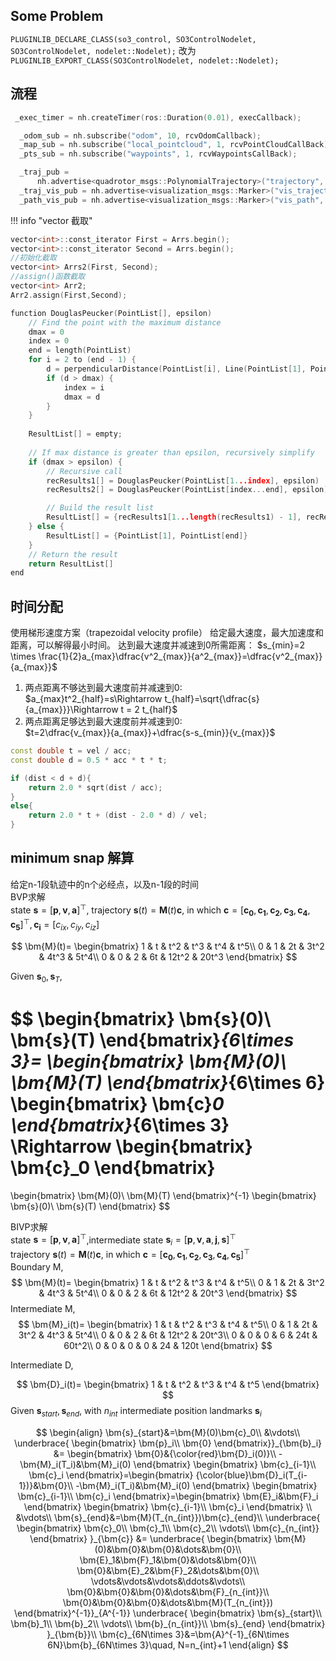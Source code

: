 ## Some Problem
  `PLUGINLIB_DECLARE_CLASS(so3_control, SO3ControlNodelet, SO3ControlNodelet, nodelet::Nodelet);` 
  改为`PLUGINLIB_EXPORT_CLASS(SO3ControlNodelet, nodelet::Nodelet);`

## 流程
```C++
 _exec_timer = nh.createTimer(ros::Duration(0.01), execCallback);

  _odom_sub = nh.subscribe("odom", 10, rcvOdomCallback);
  _map_sub = nh.subscribe("local_pointcloud", 1, rcvPointCloudCallBack);
  _pts_sub = nh.subscribe("waypoints", 1, rcvWaypointsCallBack);

  _traj_pub =
      nh.advertise<quadrotor_msgs::PolynomialTrajectory>("trajectory", 50);
  _traj_vis_pub = nh.advertise<visualization_msgs::Marker>("vis_trajectory", 1);
  _path_vis_pub = nh.advertise<visualization_msgs::Marker>("vis_path", 1);
```

!!! info "vector 截取"
  ```C++
  vector<int>::const_iterator First = Arrs.begin();
  vector<int>::const_iterator Second = Arrs.begin();
  //初始化截取
  vector<int> Arrs2(First, Second);
  //assign()函数截取
  vector<int> Arr2;
  Arr2.assign(First,Second); 
  ```

```C++
function DouglasPeucker(PointList[], epsilon)
    // Find the point with the maximum distance
    dmax = 0
    index = 0
    end = length(PointList)
    for i = 2 to (end - 1) {
        d = perpendicularDistance(PointList[i], Line(PointList[1], PointList[end])) 
        if (d > dmax) {
            index = i
            dmax = d
        }
    }
    
    ResultList[] = empty;
    
    // If max distance is greater than epsilon, recursively simplify
    if (dmax > epsilon) {
        // Recursive call
        recResults1[] = DouglasPeucker(PointList[1...index], epsilon)
        recResults2[] = DouglasPeucker(PointList[index...end], epsilon)

        // Build the result list
        ResultList[] = {recResults1[1...length(recResults1) - 1], recResults2[1...length(recResults2)]}
    } else {
        ResultList[] = {PointList[1], PointList[end]}
    }
    // Return the result
    return ResultList[]
end
```

## 时间分配
使用梯形速度方案（trapezoidal velocity profile）
给定最大速度，最大加速度和距离，可以解得最小时间。
达到最大速度并减速到0所需距离： 
$s_{min}=2 \times \frac{1}{2}a_{max}\dfrac{v^2_{max}}{a^2_{max}}=\dfrac{v^2_{max}}{a_{max}}$
1. 两点距离不够达到最大速度前并减速到0:  
$a_{max}t^2_{half}=s\Rightarrow t_{half}=\sqrt{\dfrac{s}{a_{max}}}\Rightarrow t = 2 t_{half}$
2. 两点距离足够达到最大速度前并减速到0:  
$t=2\dfrac{v_{max}}{a_{max}}+\dfrac{s-s_{min}}{v_{max}}$

```C++
const double t = vel / acc;
const double d = 0.5 * acc * t * t;

if (dist < d + d){
    return 2.0 * sqrt(dist / acc);
}
else{
    return 2.0 * t + (dist - 2.0 * d) / vel;
}
```

## minimum snap 解算
给定n-1段轨迹中的n个必经点，以及n-1段的时间  
BVP求解  
state $\bm{s}=[\bm{p},\bm{v},\bm{a}]^\top$, trajectory $\bm{s}(t)=\bm{M}(t)\bm{c}$, in which $\bm{c}=[\bm{c_0},\bm{c_1},\bm{c_2},\bm{c_3},\bm{c_4},\bm{c_5}]^\top,\bm{c_i}=[c_{ix},c_{iy},c_{iz}]$  

$$
\bm{M}(t)=
\begin{bmatrix}
1 & t & t^2 & t^3 & t^4 & t^5\\
0 & 1 & 2t & 3t^2 & 4t^3 & 5t^4\\
0 & 0 & 2 & 6t & 12t^2 & 20t^3
\end{bmatrix}
$$

Given $\bm{s}_0,\bm{s}_T$,  

$$
\begin{bmatrix}
\bm{s}(0)\\
\bm{s}(T)
\end{bmatrix}_{6\times 3}=
\begin{bmatrix}
\bm{M}(0)\\
\bm{M}(T)
\end{bmatrix}_{6\times 6}
\begin{bmatrix}
\bm{c}_0
\end{bmatrix}_{6\times 3}
\Rightarrow 
\begin{bmatrix}
\bm{c}_0
\end{bmatrix}
=
\begin{bmatrix}
\bm{M}(0)\\
\bm{M}(T)
\end{bmatrix}^{-1}
\begin{bmatrix}
\bm{s}(0)\\
\bm{s}(T)
\end{bmatrix}
$$

BIVP求解  
state $\bm{s}=[\bm{p},\bm{v},\bm{a}]^\top$,intermediate state $\bm{s}_i=[\bm{p},\bm{v},\bm{a},\bm{j},\bm{s}]^\top$  
trajectory $\bm{s}(t)=\bm{M}(t)\bm{c}$, in which $\bm{c}=[\bm{c_0},\bm{c_1},\bm{c_2},\bm{c_3},\bm{c_4},\bm{c_5}]^\top$  
Boundary M,
$$
\bm{M}(t)=
\begin{bmatrix}
1 & t & t^2 & t^3 & t^4 & t^5\\
0 & 1 & 2t & 3t^2 & 4t^3 & 5t^4\\
0 & 0 & 2 & 6t & 12t^2 & 20t^3
\end{bmatrix}
$$
Intermediate M,  
$$
\bm{M}_i(t)=
\begin{bmatrix}
1 & t & t^2 & t^3 & t^4 & t^5\\
0 & 1 & 2t & 3t^2 & 4t^3 & 5t^4\\
0 & 0 & 2 & 6t & 12t^2 & 20t^3\\
0 & 0 & 0 & 6 & 24t & 60t^2\\
0 & 0 & 0 & 0 & 24 & 120t
\end{bmatrix}
$$  

Intermediate D,  

$$
\bm{D}_i(t)=
\begin{bmatrix}
1 & t & t^2 & t^3 & t^4 & t^5
\end{bmatrix}
$$
Given $\bm{s}_{start},\bm{s}_{end}$, with $n_{int}$ intermediate position landmarks $\bm{s}_i$

$$
\begin{align}
	\bm{s}_{start}&=\bm{M}(0)\bm{c}_0\\
	&\vdots\\
	\underbrace{
	\begin{bmatrix}
	    \bm{p}_i\\
	    \bm{0}
	\end{bmatrix}}_{\bm{b}_i}
	&=
	\begin{bmatrix}
	    \bm{0}&{\color{red}\bm{D}_i(0)}\\
	    -\bm{M}_i(T_i)&\bm{M}_i(0)
	\end{bmatrix}
	\begin{bmatrix}
	    \bm{c}_{i-1}\\
	    \bm{c}_i
	\end{bmatrix}=\begin{bmatrix}
	    {\color{blue}\bm{D}_i(T_{i-1})}&\bm{0}\\
	    -\bm{M}_i(T_i)&\bm{M}_i(0)
	\end{bmatrix}
	\begin{bmatrix}
	    \bm{c}_{i-1}\\
	    \bm{c}_i
	\end{bmatrix}=\begin{bmatrix}
	    \bm{E}_i&\bm{F}_i
	\end{bmatrix}
	\begin{bmatrix}
	    \bm{c}_{i-1}\\
	    \bm{c}_i
	\end{bmatrix}
	\\
	&\vdots\\
	\bm{s}_{end}&=\bm{M}(T_{n_{int}})\bm{c}_{end}\\
	\underbrace{
	\begin{bmatrix}
		\bm{c}_0\\
		\bm{c}_1\\
		\bm{c}_2\\
		\vdots\\
		\bm{c}_{n_{int}}
	\end{bmatrix}
	}_{\bm{c}}
	&=	\underbrace{
	\begin{bmatrix}
	    \bm{M}(0)&\bm{0}&\bm{0}&\dots&\bm{0}\\
	    \bm{E}_1&\bm{F}_1&\bm{0}&\dots&\bm{0}\\
	    \bm{0}&\bm{E}_2&\bm{F}_2&\dots&\bm{0}\\
	    \vdots&\vdots&\vdots&\ddots&\vdots\\
		\bm{0}&\bm{0}&\bm{0}&\dots&\bm{F}_{n_{int}}\\
		\bm{0}&\bm{0}&\bm{0}&\dots&\bm{M}(T_{n_{int}})
	\end{bmatrix}^{-1}}_{A^{-1}}
	\underbrace{
	\begin{bmatrix}
		\bm{s}_{start}\\
		\bm{b}_1\\
		\bm{b}_2\\
		\vdots\\
		\bm{b}_{n_{int}}\\
		\bm{s}_{end}
	\end{bmatrix}
	}_{\bm{b}}\\
	\bm{c}_{6N\times 3}&=\bm{A}^{-1}_{6N\times 6N}\bm{b}_{6N\times 3}\quad, N=n_{int}+1
\end{align}
$$